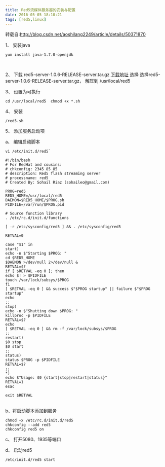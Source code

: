 ```yaml
---
title: Red5流媒体服务器的安装与配置
date: 2016-05-05 18:10:21
tags: [red5,linux]
---
```

 

转载自:http://blog.csdn.net/aoshilang2249/article/details/50371870

1、  安装java

```
yum install java-1.7.0-openjdk  

``` 
</br>

2、 下载 red5-server-1.0.6-RELEASE-server.tar.gz 
[下载地址](https://github.com/Red5/red5-server/releases)
选择 选择red5-server-1.0.6-RELEASE-server.tar.gz，
解压到 /usr/local/red5 
</br>

3、 设置为可执行<br>  

```
cd /usr/local/red5  chmod +x *.sh  

```

4、 安装  </br> 

```
/red5.sh

```

5、 添加服务启动项
   
   a、 编辑启动脚本 <br> 
   
   ```
   vi /etc/init.d/red5`
   ```
   
```
#!/bin/bash 
# For RedHat and cousins:  
# chkconfig: 2345 85 85  
# description: Red5 flash streaming server  
# processname: red5  
# Created By: Sohail Riaz (sohaileo@gmail.com)  
  
PROG=red5  
RED5_HOME=/usr/local/red5  
DAEMON=$RED5_HOME/$PROG.sh  
PIDFILE=/var/run/$PROG.pid  
  
# Source function library  
. /etc/rc.d/init.d/functions  
  
[ -r /etc/sysconfig/red5 ] && . /etc/sysconfig/red5  
  
RETVAL=0  
  
case "$1" in  
start)  
echo -n $"Starting $PROG: "  
cd $RED5_HOME  
$DAEMON >/dev/null 2>/dev/null &  
RETVAL=$?  
if [ $RETVAL -eq 0 ]; then  
echo $! > $PIDFILE  
touch /var/lock/subsys/$PROG  
fi  
[ $RETVAL -eq 0 ] && success $"$PROG startup" || failure $"$PROG startup"  
echo  
;;  
stop)  
echo -n $"Shutting down $PROG: "  
killproc -p $PIDFILE  
RETVAL=$?  
echo  
[ $RETVAL -eq 0 ] && rm -f /var/lock/subsys/$PROG  
;;  
restart)  
$0 stop  
$0 start  
;;  
status)  
status $PROG -p $PIDFILE  
RETVAL=$?  
;;  
*)  
echo $"Usage: $0 {start|stop|restart|status}"  
RETVAL=1  
esac  
  
exit $RETVAL 

```
</br>
b、将启动脚本添加到服务

```
chmod +x /etc/rc.d/init.d/red5  
chkconfig --add red5  
chkconfig red5 on 

```  

c、 打开5080、1935等端口

d、 启动red5

```
/etc/init.d/red5 start

```
